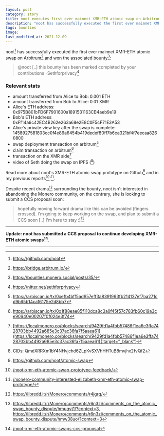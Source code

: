 ```yaml
---
layout: post
category: story
title: noot executes first ever mainnet XMR-ETH atomic swap on Arbitrum, wins bounty
description: "noot has successfully executed the first ever mainnet XMR-ETH atomic swap on Arbitrum and won the associated bounty."
tags: bounties
image: 
last_modified_at: 2021-12-09
---
```


noot[^0] has successfully executed the first ever mainnet XMR-ETH atomic swap on Arbitrum[^1] and won the associated bounty[^2]:

> @noot [..] this bounty has been marked completed by your contributions -Sethforprivacy[^3]

### Relevant stats

- amount transferred from Alice to Bob: 0.001 ETH
- amount transferred from Bob to Alice:  0.01 XMR
- Alice's ETH address: 0x975B801bFD6F7901600a1891531163CB4aeb9e19
- Bob's ETH address: 0xFf14a9c42EC4B262e263a68e2E8C0F5cF71E3A53
- Alice's private view key after the swap is complete: 1458927581803cc0f4e86a6454b419dedef80ff7b6ca321bf4f7eecaa8260800
- swap deployment transaction on arbitrum[^4]
- claim transaction on arbitrum[^5]
- transaction on the XMR side[^6]
- video of Seth doing the swap on IPFS ([^7])

Read more about noot's XMR-ETH atomic swap prototype on Github[^8] and in my previous reports[^9]'[^10].

Despite recent drama[^11] surrounding the bounty, noot isn't interested in abandoning the Monero community, on the contrary, she is looking to submit a CCS proposal soon:

> hopefully moving forward drama like this can be avoided (fingers crossed). I'm going to keep working on the swap, and plan to submit a CCS soon [..] I'm here to stay :)[^12]

---

**Update: noot has submitted a CCS proposal to continue developing XMR-ETH atomic swaps[^13].**

---

[^0]: https://github.com/noot
[^1]: https://bridge.arbitrum.io/
[^2]: https://bounties.monero.social/posts/35/
[^3]: https://nitter.net/sethforprivacy
[^4]: https://arbiscan.io/tx/0xefb4bff5ad957eff3a8391963fb214137ef7ba271cd9b65b14ca16175e2d8bb7
[^5]: https://arbiscan.io/tx/0x1f88eae85f110dca8c3a0f45f57c783fb60c19a3ce90640e00207f0f024e3f74
[^6]: [https://localmonero.co/blocks/search/9429fd1a4fbb57486f1ea6e3ffa7428703bb4492a685e3c37ac36fa7f5aaea61](https://localmonero.co/blocks/search/9429fd1a4fbb57486f1ea6e3ffa7428703bb4492a685e3c37ac36fa7f5aaea61){:target="_blank"}
[^7]: CIDs: QmdXRRXm1bY4NHvjchd6ZLpKvSXVhHHTuB8mvjhx2fvQf2
[^8]: https://github.com/noot/atomic-swap
[^9]: [/noot-xmr-eth-atomic-swap-prototype-feedback/](/noot-xmr-eth-atomic-swap-prototype-feedback/)
[^10]: [/monero-community-interested-elizabeth-xmr-eth-atomic-swap-prototype/](/monero-community-interested-elizabeth-xmr-eth-atomic-swap-prototype/)
[^11]: https://libredd.it/r/Monero/comments/r4jgrq/
[^12]: https://libredd.it/r/Monero/comments/r6n3zi/comments_on_the_atomic_swap_bounty_dispute/hmuqvt1/?context=3, https://libredd.it/r/Monero/comments/r6n3zi/comments_on_the_atomic_swap_bounty_dispute/hmw38uo/?context=3
[^13]: [/noot-xmr-eth-atomic-swaps-ccs-proposal](/noot-xmr-eth-atomic-swaps-ccs-proposal)
